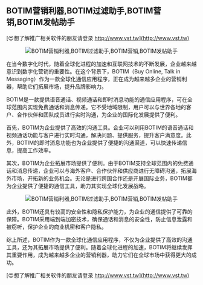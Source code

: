 ## **BOTIM营销利器,BOTIM过滤助手,BOTIM营销,BOTIM发帖助手**

[😍想了解推广相关软件的朋友请登录 http://www.vst.tw](http://www.vst.tw)

 <center><img src="https://vst.tw/MP4/tuiguang/png/2.png" alt="BOTIM营销利器,BOTIM过滤助手,BOTIM营销,BOTIM发帖助手"></center>

在当今数字化时代，随着全球化进程的加速和互联网技术的不断发展，企业越来越意识到数字化营销的重要性。在这个背景下，BOTIM（Buy Online, Talk in Messaging）作为一款全球化通信应用程序，正在成为越来越多企业的营销利器，帮助它们拓展市场，提升品牌影响力。

BOTIM是一款提供语音通话、视频通话和即时消息功能的通信应用程序，可在全球范围内实现免费通话和消息传递。它不受地域限制，用户可以与世界各地的客户、合作伙伴和团队成员进行实时沟通，为企业的国际化发展提供了便利。

首先，BOTIM为企业提供了高效的沟通工具。企业可以利用BOTIM的语音通话和视频通话功能与客户进行实时沟通，解决问题、提供服务，提升客户满意度。此外，BOTIM的即时消息功能也为企业提供了便捷的沟通渠道，可以快速传递信息，提高工作效率。

其次，BOTIM为企业拓展市场提供了便利。由于BOTIM支持全球范围内的免费通话和消息传递，企业可以与海外客户、合作伙伴和供应商进行无障碍沟通，拓展海外市场，开拓新的业务机会。无论是进行跨国合作还是开展国际业务，BOTIM都为企业提供了便捷的通信工具，助力其实现全球化发展战略。

 <center><img src="https://vst.tw/MP4/tuiguang/png/2.png" alt="BOTIM营销利器,BOTIM过滤助手,BOTIM营销,BOTIM发帖助手"></center>

此外，BOTIM还具有较高的安全性和隐私保护能力，为企业的通信提供了可靠的保障。BOTIM采用端到端加密技术，确保通话和消息的安全性，防止信息泄露和被窃听，保护企业的商业机密和客户隐私。

综上所述，BOTIM作为一款全球化通信应用程序，不仅为企业提供了高效的沟通工具，还为其拓展市场提供了便利。随着全球化进程的加速，BOTIM将继续发挥其重要作用，成为越来越多企业的营销利器，助力它们在全球市场中获得更大的成功。

[😍想了解推广相关软件的朋友请登录 http://www.vst.tw](http://www.vst.tw)



